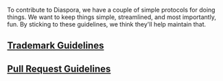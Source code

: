 To contribute to Diaspora, we have a couple of simple protocols for doing things. We want to keep things simple, streamlined, and most importantly, fun. By sticking to these guidelines, we think they'll help maintain that.

## [Trademark Guidelines](https://github.com/diaspora/diaspora/wiki/Trademark-guidelines)

## [Pull Request Guidelines](https://github.com/diaspora/diaspora/wiki/Pull-Request-Guidelines)
